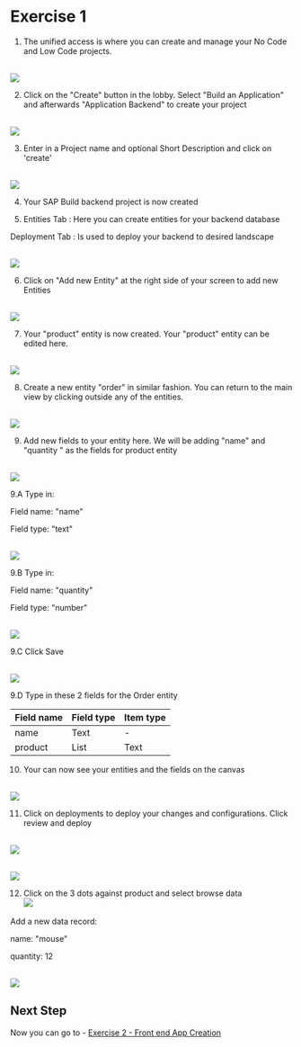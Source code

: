 # Exercise 1 

1. The unified access is where you can create and manage your No Code and Low Code projects.

<br>![](/exercises/Exercise_1/images/image-1-1.png)



2. Click on the "Create" button in the lobby. Select "Build an Application" and afterwards "Application Backend" to create your project

<br>![](/exercises/Exercise_1/images/image-1-2.png)



3. Enter in a Project name and optional Short Description and click on 'create'

<br>![](/exercises/Exercise_1/images/create-cloud-functions-project.png)



4. Your SAP Build backend project is now created


5. Entities Tab : Here you can create entities for your backend database

Deployment Tab : Is used to deploy your backend to desired landscape

<br>![](/exercises/Exercise_1/images/empty-canvas.png)


6. Click on "Add new Entity" at the right side of your screen to add new Entities

<br>![](/exercises/Exercise_1/images/create-entity.png)

7. Your "product" entity is now created. Your "product" entity can be edited here. 

<br>![](/exercises/Exercise_1/images/product.png)

8. Create a new entity "order" in similar fashion. You can return to the main view by clicking outside any of the entities.

<br>![](/exercises/Exercise_1/images/product-and-order.png)

9. Add new fields to your entity here. We will be adding "name" and "quantity " as the fields for product entity

<br>![](/exercises/Exercise_1/images/configure-fields.png)

9.A Type in:

Field name: "name"

Field type: "text"

<br>![](/exercises/Exercise_1/images/product-name-field.png)

9.B Type in:

Field name: "quantity"

Field type: "number"

<br>![](/exercises/Exercise_1/images/quantity-field.png)

9.C Click Save

<br>![](/exercises/Exercise_1/images/product-fields.png)


9.D Type in these 2 fields for the Order entity

| Field name  | Field type | Item type
| ------------- | ------------- |------------|
| name  | Text  | -      
| product | List  | Text

10. Your can now see your entities and the fields on the canvas

<br>![](/exercises/Exercise_1/images/product-and-order-done.png)

11. Click on deployments to deploy your changes and configurations. Click review and deploy

<br>![](/exercises/Exercise_1/images/deploy.png)

<br>![](/exercises/Exercise_1/images/deploy-green.png)


12. Click on the 3 dots against product and select browse data
<br>![](/exercises/Exercise_1/images/browse-data.png)


Add a new data record:

name: "mouse"  

quantity: 12  


<br>![](/exercises/Exercise_1/images/browse-data-done.png)




## Next Step

Now you can go to - [Exercise 2 - Front end App Creation](../Exercise_2/README.md)


